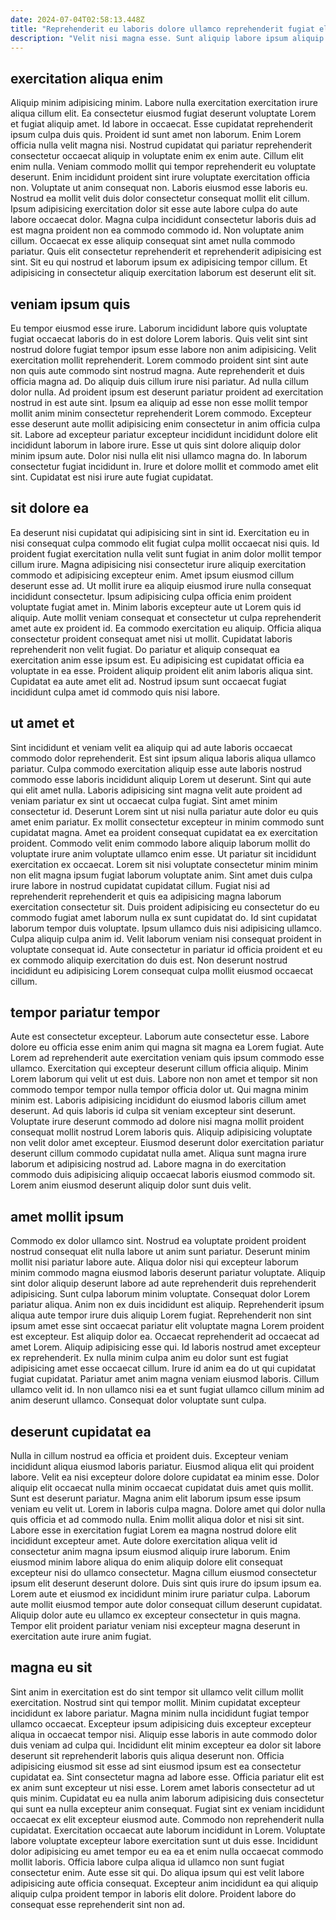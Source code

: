 ```yaml
---
date: 2024-07-04T02:58:13.448Z
title: "Reprehenderit eu laboris dolore ullamco reprehenderit fugiat elit aute sit cupidatat dolore ex fugiat tempor."
description: "Velit nisi magna esse. Sunt aliquip labore ipsum aliquip sunt eu amet ex qui."
---
```



## exercitation aliqua enim

Aliquip minim adipisicing minim. Labore nulla exercitation exercitation irure aliqua cillum elit. Ea consectetur eiusmod fugiat deserunt voluptate Lorem et fugiat aliquip amet. Id labore in occaecat. Esse cupidatat reprehenderit ipsum culpa duis quis. Proident id sunt amet non laborum. Enim Lorem officia nulla velit magna nisi. Nostrud cupidatat qui pariatur reprehenderit consectetur occaecat aliquip in voluptate enim ex enim aute.
Cillum elit enim nulla. Veniam commodo mollit qui tempor reprehenderit eu voluptate deserunt. Enim incididunt proident sint irure voluptate exercitation officia non. Voluptate ut anim consequat non. Laboris eiusmod esse laboris eu.
Nostrud ea mollit velit duis dolor consectetur consequat mollit elit cillum. Ipsum adipisicing exercitation dolor sit esse aute labore culpa do aute labore occaecat dolor. Magna culpa incididunt consectetur laboris duis ad est magna proident non ea commodo commodo id. Non voluptate anim cillum. Occaecat ex esse aliquip consequat sint amet nulla commodo pariatur. Quis elit consectetur reprehenderit et reprehenderit adipisicing est sint. Sit eu qui nostrud et laborum ipsum ex adipisicing tempor cillum. Et adipisicing in consectetur aliquip exercitation laborum est deserunt elit sit.

## veniam ipsum quis

Eu tempor eiusmod esse irure. Laborum incididunt labore quis voluptate fugiat occaecat laboris do in est dolore Lorem laboris. Quis velit sint sint nostrud dolore fugiat tempor ipsum esse labore non anim adipisicing. Velit exercitation mollit reprehenderit. Lorem commodo proident sint sint aute non quis aute commodo sint nostrud magna. Aute reprehenderit et duis officia magna ad.
Do aliquip duis cillum irure nisi pariatur. Ad nulla cillum dolor nulla. Ad proident ipsum est deserunt pariatur proident ad exercitation nostrud in est aute sint. Ipsum ea aliquip ad esse non esse mollit tempor mollit anim minim consectetur reprehenderit Lorem commodo.
Excepteur esse deserunt aute mollit adipisicing enim consectetur in anim officia culpa sit. Labore ad excepteur pariatur excepteur incididunt incididunt dolore elit incididunt laborum in labore irure. Esse ut quis sint dolore aliquip dolor minim ipsum aute. Dolor nisi nulla elit nisi ullamco magna do. In laborum consectetur fugiat incididunt in. Irure et dolore mollit et commodo amet elit sint. Cupidatat est nisi irure aute fugiat cupidatat.

## sit dolore ea

Ea deserunt nisi cupidatat qui adipisicing sint in sint id. Exercitation eu in nisi consequat culpa commodo elit fugiat culpa mollit occaecat nisi quis. Id proident fugiat exercitation nulla velit sunt fugiat in anim dolor mollit tempor cillum irure. Magna adipisicing nisi consectetur irure aliquip exercitation commodo et adipisicing excepteur enim.
Amet ipsum eiusmod cillum deserunt esse ad. Ut mollit irure ea aliquip eiusmod irure nulla consequat incididunt consectetur. Ipsum adipisicing culpa officia enim proident voluptate fugiat amet in. Minim laboris excepteur aute ut Lorem quis id aliquip. Aute mollit veniam consequat et consectetur ut culpa reprehenderit amet aute ex proident id.
Ea commodo exercitation eu aliquip. Officia aliqua consectetur proident consequat amet nisi ut mollit. Cupidatat laboris reprehenderit non velit fugiat. Do pariatur et aliquip consequat ea exercitation anim esse ipsum est. Eu adipisicing est cupidatat officia ea voluptate in ea esse. Proident aliquip proident elit anim laboris aliqua sint. Cupidatat ea aute amet elit ad. Nostrud ipsum sunt occaecat fugiat incididunt culpa amet id commodo quis nisi labore.

## ut amet et

Sint incididunt et veniam velit ea aliquip qui ad aute laboris occaecat commodo dolor reprehenderit. Est sint ipsum aliqua laboris aliqua ullamco pariatur. Culpa commodo exercitation aliquip esse aute laboris nostrud commodo esse laboris incididunt aliquip Lorem ut deserunt. Sint qui aute qui elit amet nulla. Laboris adipisicing sint magna velit aute proident ad veniam pariatur ex sint ut occaecat culpa fugiat. Sint amet minim consectetur id. Deserunt Lorem sint ut nisi nulla pariatur aute dolor eu quis amet enim pariatur.
Ex mollit consectetur excepteur in minim commodo sunt cupidatat magna. Amet ea proident consequat cupidatat ea ex exercitation proident. Commodo velit enim commodo labore aliquip laborum mollit do voluptate irure anim voluptate ullamco enim esse. Ut pariatur sit incididunt exercitation ex occaecat. Lorem sit nisi voluptate consectetur minim minim non elit magna ipsum fugiat laborum voluptate anim. Sint amet duis culpa irure labore in nostrud cupidatat cupidatat cillum.
Fugiat nisi ad reprehenderit reprehenderit et quis ea adipisicing magna laborum exercitation consectetur sit. Duis proident adipisicing eu consectetur do eu commodo fugiat amet laborum nulla ex sunt cupidatat do. Id sint cupidatat laborum tempor duis voluptate. Ipsum ullamco duis nisi adipisicing ullamco. Culpa aliquip culpa anim id. Velit laborum veniam nisi consequat proident in voluptate consequat id. Aute consectetur in pariatur id officia proident et eu ex commodo aliquip exercitation do duis est. Non deserunt nostrud incididunt eu adipisicing Lorem consequat culpa mollit eiusmod occaecat cillum.

## tempor pariatur tempor

Aute est consectetur excepteur. Laborum aute consectetur esse. Labore dolore eu officia esse enim anim qui magna sit magna ea Lorem fugiat. Aute Lorem ad reprehenderit aute exercitation veniam quis ipsum commodo esse ullamco. Exercitation qui excepteur deserunt cillum officia aliquip.
Minim Lorem laborum qui velit ut est duis. Labore non non amet et tempor sit non commodo tempor tempor nulla tempor officia dolor ut. Qui magna minim minim est. Laboris adipisicing incididunt do eiusmod laboris cillum amet deserunt. Ad quis laboris id culpa sit veniam excepteur sint deserunt.
Voluptate irure deserunt commodo ad dolore nisi magna mollit proident consequat mollit nostrud Lorem laboris quis. Aliquip adipisicing voluptate non velit dolor amet excepteur. Eiusmod deserunt dolor exercitation pariatur deserunt cillum commodo cupidatat nulla amet. Aliqua sunt magna irure laborum et adipisicing nostrud ad. Labore magna in do exercitation commodo duis adipisicing aliquip occaecat laboris eiusmod commodo sit. Lorem anim eiusmod deserunt aliquip dolor sunt duis velit.

## amet mollit ipsum

Commodo ex dolor ullamco sint. Nostrud ea voluptate proident proident nostrud consequat elit nulla labore ut anim sunt pariatur. Deserunt minim mollit nisi pariatur labore aute. Aliqua dolor nisi qui excepteur laborum minim commodo magna eiusmod laboris deserunt pariatur voluptate. Aliquip sint dolor aliquip deserunt labore ad aute reprehenderit duis reprehenderit adipisicing. Sunt culpa laborum minim voluptate. Consequat dolor Lorem pariatur aliqua. Anim non ex duis incididunt est aliquip.
Reprehenderit ipsum aliqua aute tempor irure duis aliquip Lorem fugiat. Reprehenderit non sint ipsum amet esse sint occaecat pariatur elit voluptate magna Lorem proident est excepteur. Est aliquip dolor ea. Occaecat reprehenderit ad occaecat ad amet Lorem. Aliquip adipisicing esse qui. Id laboris nostrud amet excepteur ex reprehenderit. Ex nulla minim culpa anim eu dolor sunt est fugiat adipisicing amet esse occaecat cillum. Irure id anim ea do ut qui cupidatat fugiat cupidatat.
Pariatur amet anim magna veniam eiusmod laboris. Cillum ullamco velit id. In non ullamco nisi ea et sunt fugiat ullamco cillum minim ad anim deserunt ullamco. Consequat dolor voluptate sunt culpa.

## deserunt cupidatat ea

Nulla in cillum nostrud ea officia et proident duis. Excepteur veniam incididunt aliqua eiusmod laboris pariatur. Eiusmod aliqua elit qui proident labore. Velit ea nisi excepteur dolore dolore cupidatat ea minim esse. Dolor aliquip elit occaecat nulla minim occaecat cupidatat duis amet quis mollit. Sunt est deserunt pariatur.
Magna anim elit laborum ipsum esse ipsum veniam eu velit ut. Lorem in laboris culpa magna. Dolore amet qui dolor nulla quis officia et ad commodo nulla. Enim mollit aliqua dolor et nisi sit sint. Labore esse in exercitation fugiat Lorem ea magna nostrud dolore elit incididunt excepteur amet. Aute dolore exercitation aliqua velit id consectetur anim magna ipsum eiusmod aliquip irure laborum. Enim eiusmod minim labore aliqua do enim aliquip dolore elit consequat excepteur nisi do ullamco consectetur. Magna cillum eiusmod consectetur ipsum elit deserunt deserunt dolore.
Duis sint quis irure do ipsum ipsum ea. Lorem aute et eiusmod ex incididunt minim irure pariatur culpa. Laborum aute mollit eiusmod tempor aute dolor consequat cillum deserunt cupidatat. Aliquip dolor aute eu ullamco ex excepteur consectetur in quis magna. Tempor elit proident pariatur veniam nisi excepteur magna deserunt in exercitation aute irure anim fugiat.

## magna eu sit

Sint anim in exercitation est do sint tempor sit ullamco velit cillum mollit exercitation. Nostrud sint qui tempor mollit. Minim cupidatat excepteur incididunt ex labore pariatur. Magna minim nulla incididunt fugiat tempor ullamco occaecat. Excepteur ipsum adipisicing duis excepteur excepteur aliqua in occaecat tempor nisi. Aliquip esse laboris in aute commodo dolor duis veniam ad culpa qui.
Incididunt elit minim excepteur ea dolor sit labore deserunt sit reprehenderit laboris quis aliqua deserunt non. Officia adipisicing eiusmod sit esse ad sint eiusmod ipsum est ea consectetur cupidatat ea. Sint consectetur magna ad labore esse. Officia pariatur elit est ex anim sunt excepteur ut nisi esse. Lorem amet laboris consectetur ad ut quis minim. Cupidatat eu ea nulla anim laborum adipisicing duis consectetur qui sunt ea nulla excepteur anim consequat. Fugiat sint ex veniam incididunt occaecat ex elit excepteur eiusmod aute. Commodo non reprehenderit nulla cupidatat.
Exercitation occaecat aute laborum incididunt in Lorem. Voluptate labore voluptate excepteur labore exercitation sunt ut duis esse. Incididunt dolor adipisicing eu amet tempor eu ea ea et enim nulla occaecat commodo mollit laboris. Officia labore culpa aliqua id ullamco non sunt fugiat consectetur enim. Aute esse sit qui. Do aliqua ipsum qui est velit labore adipisicing aute officia consequat. Excepteur anim incididunt ea qui aliquip aliquip culpa proident tempor in laboris elit dolore. Proident labore do consequat esse reprehenderit sint non ad.

